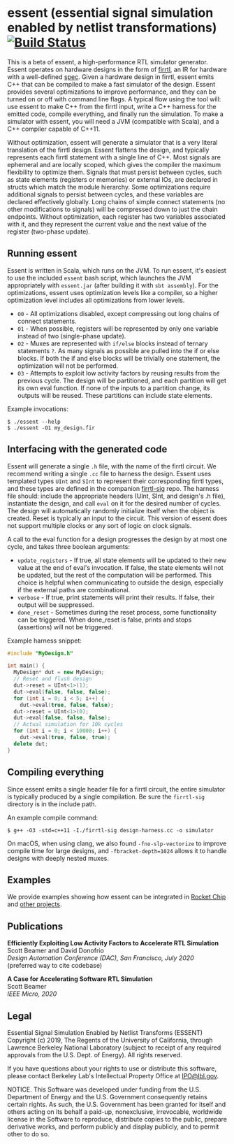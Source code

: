 essent (essential signal simulation enabled by netlist transformations) [![Build Status](https://travis-ci.org/ucsc-vama/essent.svg?branch=master)](https://travis-ci.org/ucsc-vama/essent)
================================================================================

This is a beta of essent, a high-performance RTL simulator generator. Essent operates on hardware designs in the form of [firrtl](https://github.com/freechipsproject/firrtl), an IR for hardware with a well-defined [spec](https://github.com/ucb-bar/firrtl/blob/master/spec/spec.pdf). Given a hardware design in firrtl, essent emits C++ that can be compiled to make a fast simulator of the design. Essent provides several optimizations to improve performance, and they can be turned on or off with command line flags. A typical flow using the tool will: use essent to make C++ from the firrtl input, write a C++ harness for the emitted code, compile everything, and finally run the simulation. To make a simulator with essent, you will need a JVM (compatible with Scala), and a C++ compiler capable of C++11.

Without optimization, essent will generate a simulator that is a very literal translation of the firrtl design. Essent flattens the design, and typically represents each firrtl statement with a single line of C++. Most signals are ephemeral and are locally scoped, which gives the compiler the maximum flexibility to optimize them. Signals that must persist between cycles, such as state elements (registers or memories) or external IOs, are declared in structs which match the module hierarchy. Some optimizations require additional signals to persist between cycles, and these variables are declared effectively globally. Long chains of simple connect statements (no other modifications to signals) will be compressed down to just the chain endpoints. Without optimization, each register has two variables associated with it, and they represent the current value and the next value of the register (two-phase update).


Running essent
--------------------------------------------------------------------------------

Essent is written in Scala, which runs on the JVM. To run essent, it's easiest to use the included `essent` bash script, which launches the JVM appropriately with `essent.jar` (after building it with `sbt assembly`). For the optimizations, essent uses optimization levels like a compiler, so a higher optimization level includes all optimizations from lower levels.

+ `O0` - All optimizations disabled, except compressing out long chains of connect statements.
+ `O1` - When possible, registers will be represented by only one variable instead of two (single-phase update).
+ `O2` - Muxes are represented with `if/else` blocks instead of ternary statements `?`. As many signals as possible are pulled into the if or else blocks. If both the if and else blocks will be trivially one statement, the optimization will not be performed.
+ `O3` - Attempts to exploit low activity factors by reusing results from the previous cycle. The design will be partitioned, and each partition will get its own eval function. If none of the inputs to a partition change, its outputs will be reused. These partitions can include state elements.

Example invocations:

    $ ./essent --help
    $ ./essent -O1 my_design.fir


Interfacing with the generated code
--------------------------------------------------------------------------------

Essent will generate a single `.h` file, with the name of the firrtl circuit. We recommend writing a single `.cc` file to harness the design. Essent uses templated types `UInt` and `SInt` to represent their corresponding firrtl types, and these types are defined in the companion [firrtl-sig](https://github.com/ucsc-vama/firrtl-sig) repo. The harness file should: include the appropriate headers (UInt, SInt, and design's .h file), instantiate the design, and call `eval` on it for the desired number of cycles. The design will automatically randomly initialize itself when the object is created. Reset is typically an input to the circuit. This version of essent does not support multiple clocks or any sort of logic on clock signals.

A call to the eval function for a design progresses the design by at most one cycle, and takes three boolean arguments:

+ `update_registers` - If true, all state elements will be updated to their new value at the end of eval's invocation. If false, the state elements will not be updated, but the rest of the computation will be performed. This choice is helpful when communicating to outside the design, especially if the external paths are combinational.
+ `verbose` - If true, print statements will print their results. If false, their output will be suppressed.
+ `done_reset` - Sometimes during the reset process, some functionality can be triggered. When done_reset is false, prints and stops (assertions) will not be triggered.

Example harness snippet:
```c++
#include "MyDesign.h"

int main() {
  MyDesign* dut = new MyDesign;
  // Reset and flush design
  dut->reset = UInt<1>(1);
  dut->eval(false, false, false);
  for (int i = 0; i < 5; i++) {
    dut->eval(true, false, false);
  dut->reset = UInt<1>(0);
  dut->eval(false, false, false);
  // Actual simulation for 10k cycles
  for (int i = 0; i < 10000; i++) {
    dut->eval(true, false, true);
  delete dut;
}
```


Compiling everything
--------------------------------------------------------------------------------

Since essent emits a single header file for a firrtl circuit, the entire simulator is typically produced by a single compilation. Be sure the `firrtl-sig` directory is in the include path.

An example compile command:

    $ g++ -O3 -std=c++11 -I./firrtl-sig design-harness.cc -o simulator

On macOS, when using clang, we also found `-fno-slp-vectorize` to improve compile time for large designs, and `-fbracket-depth=1024` allows it to handle designs with deeply nested muxes.


Examples
--------------------------------------------------------------------------------
We provide examples showing how essent can be integrated in [Rocket Chip](https://github.com/ucsc-vama/essent-rocket-demo) and [other projects](https://github.com/ucsc-vama/essent-chisel-gallery).


Publications
--------------------------------------------------------------------------------

**Efficiently Exploiting Low Activity Factors to Accelerate RTL Simulation**  
Scott Beamer and David Donofrio  
_Design Automation Conference (DAC), San Francisco, July 2020_  
(preferred way to cite codebase)

**A Case for Accelerating Software RTL Simulation**  
Scott Beamer  
_IEEE Micro, 2020_



Legal
--------------------------------------------------------------------------------

Essential Signal Simulation Enabled by Netlist Transforms (ESSENT) Copyright (c) 2019, The Regents of the University of California, through Lawrence Berkeley National Laboratory (subject to receipt of any required approvals from the U.S. Dept. of Energy). All rights reserved.

If you have questions about your rights to use or distribute this software, please contact Berkeley Lab's Intellectual Property Office at IPO@lbl.gov.

NOTICE. This Software was developed under funding from the U.S. Department of Energy and the U.S. Government consequently retains certain rights. As such, the U.S. Government has been granted for itself and others acting on its behalf a paid-up, nonexclusive, irrevocable, worldwide license in the Software to reproduce, distribute copies to the public, prepare derivative works, and perform publicly and display publicly, and to permit other to do so.
